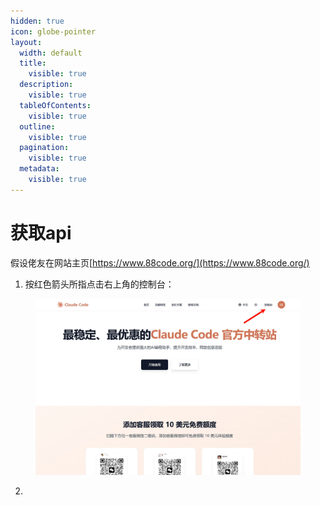 ```yaml
---
hidden: true
icon: globe-pointer
layout:
  width: default
  title:
    visible: true
  description:
    visible: true
  tableOfContents:
    visible: true
  outline:
    visible: true
  pagination:
    visible: true
  metadata:
    visible: true
---
```


# 获取api

假设佬友在网站主页[https://www.88code.org/](https://www.88code.org/)

1. 按红色箭头所指点击右上角的控制台：

<figure><img src="../.gitbook/assets/PixPin_2025-09-28_22-00-02.jpg" alt=""><figcaption></figcaption></figure>

2.

